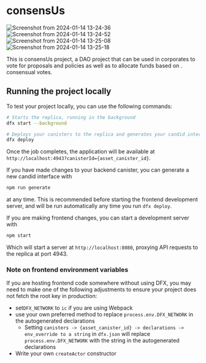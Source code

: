 # consensUs
![Screenshot from 2024-01-14 13-24-36](https://github.com/dorcasndungu/consensUs/assets/93251516/128c7da0-5e22-490d-9ca4-2248d06492f9)
![Screenshot from 2024-01-14 13-24-52](https://github.com/dorcasndungu/consensUs/assets/93251516/de2f77e2-3304-4adb-861f-af438e129909)
![Screenshot from 2024-01-14 13-25-08](https://github.com/dorcasndungu/consensUs/assets/93251516/57851fc6-1848-4e36-ba4b-97e09a885820)
![Screenshot from 2024-01-14 13-25-18](https://github.com/dorcasndungu/consensUs/assets/93251516/09627116-73c9-488e-a9fc-df061c589765)

This is consensUs project, a DAO project that can be used in corporates to vote for proposals and policies as well as to allocate funds based on .
consensual votes.

## Running the project locally

To test your project locally, you can use the following commands:

```bash
# Starts the replica, running in the background
dfx start --background

# Deploys your canisters to the replica and generates your candid interface
dfx deploy
```

Once the job completes, the application will be available at `http://localhost:4943?canisterId={asset_canister_id}`.

If you have made changes to your backend canister, you can generate a new candid interface with

```bash
npm run generate
```

at any time. This is recommended before starting the frontend development server, and will be run automatically any time you run `dfx deploy`.

If you are making frontend changes, you can start a development server with

```bash
npm start
```

Which will start a server at `http://localhost:8080`, proxying API requests to the replica at port 4943.

### Note on frontend environment variables

If you are hosting frontend code somewhere without using DFX, you may need to make one of the following adjustments to ensure your project does not fetch the root key in production:

- set`DFX_NETWORK` to `ic` if you are using Webpack
- use your own preferred method to replace `process.env.DFX_NETWORK` in the autogenerated declarations
  - Setting `canisters -> {asset_canister_id} -> declarations -> env_override to a string` in `dfx.json` will replace `process.env.DFX_NETWORK` with the string in the autogenerated declarations
- Write your own `createActor` constructor
